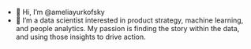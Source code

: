 - 👋 Hi, I’m @ameliayurkofsky
- 👀 I’m a data scientist interested in product strategy, machine learning, and people analytics. My passion is finding the story within the data, and using those insights to drive action.

<!---
ameliayurkofsky/ameliayurkofsky is a ✨ special ✨ repository because its `README.md` (this file) appears on your GitHub profile.
You can click the Preview link to take a look at your changes.
--->
